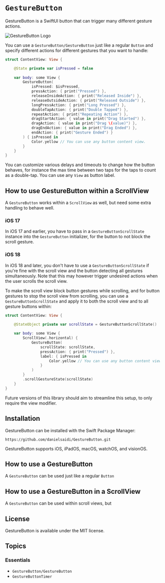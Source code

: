 # ``GestureButton``

GestureButton is a SwiftUI button that can trigger many different gesture actions.

![GestureButton Logo](Logo_rounded)

You can use a ``GestureButton/GestureButton`` just like a regular `Button` and specify different actions for different gestures that you want to handle:

```swift
struct ContentView: View {

    @State private var isPressed = false
    
    var body: some View {
        GestureButton(
            isPressed: $isPressed,
            pressAction: { print("Pressed") },
            releaseInsideAction: { print("Released Inside") },
            releaseOutsideAction: { print("Released Outside") },
            longPressAction: { print("Long Pressed") },
            doubleTapAction: { print("Double Tapped") },
            repeatAction: { print("Repeating Action") },
            dragStartAction: { value in print("Drag Started") },
            dragAction: { value in print("Drag \(value)") },
            dragEndAction: { value in print("Drag Ended") },
            endAction: { print("Gesture Ended") }
        ) { isPressed in
            Color.yellow // You can use any button content view.
        }
    }
}
```

You can customize various delays and timeouts to change how the button behaves, for instance the max time between two taps for the taps to count as a double-tap. You can use any `View` as button label.



## How to use GestureButton within a ScrollView

A ``GestureButton`` works within a `ScrollView` as well, but need some extra handling to behave well.

### iOS 17

In iOS 17 and earlier, you have to pass in a ``GestureButtonScrollState`` instance into the ``GestureButton`` initializer, for the button to not block the scroll gesture.

### iOS 18

In iOS 18 and later, you don't have to use a ``GestureButtonScrollState`` if you're fine with the scroll view and the button detecting all gestures simultaneously. Note that this may however trigger undesired actions when the user scrolls the scroll view. 

To make the scroll view block button gestures while scrolling, and for button gestures to stop the scroll view from scrolling, you can use a ``GestureButtonScrollState`` and apply it to both the scroll view and to all gesture buttons within:

```swift
struct ContentView: View {

    @StateObject private var scrollState = GestureButtonScrollState()
    
    var body: some View {
        ScrollView(.horizontal) {
            GestureButton(
                scrollState: scrollState,
                pressAction: { print("Pressed") },
                label: { isPressed in
                    Color.yellow // You can use any button content view.
                }
            )
        }
        .scrollGestureState(scrollState)
    }
}
```

Future versions of this library should aim to streamline this setup, to only require the view modifier. 



## Installation

GestureButton can be installed with the Swift Package Manager:

```
https://github.com/danielsaidi/GestureButton.git
```

GestureButton supports iOS, iPadOS, macOS, watchOS, and visionOS.



## How to use a GestureButton

A ``GestureButton`` can be used just like a regular `Button`



## How to use a GestureButton in a ScrollView

A ``GestureButton`` can be used within scroll views, but 




## License

GestureButton is available under the MIT license.



## Topics

### Essentials

- ``GestureButton/GestureButton``
- ``GestureButtonTimer``
